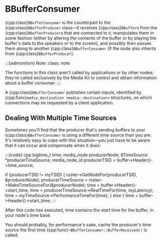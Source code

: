 # BBufferConsumer

{cpp:class}`BBufferConsumer` is the counterpart to the
{cpp:class}`BBufferProducer` class—it receives {cpp:class}`BBuffer`s from
the {cpp:class}`BBufferProducer`s that are connected to it, manipulates
them in some fashion (either by altering the contents of the buffer or by
playing the buffer's data to the speakers or to the screen), and possibly
then passes them along to another {cpp:class}`BBufferConsumer` (if the node
also inherits from {cpp:class}`BBufferProducer`).

:::{admonition} Note
:class: note






The functions in this class aren't called by applications or by other
nodes; they're called exclusively by the Media Kit to control and obtain
information about a buffer consumer.
:::

A {cpp:class}`BBufferConsumer` publishes certain inputs, identified by
{cpp:func}`media_destination <media::destination>` structures, on which
connections may be requested by a client application.

## Dealing With Multiple Time Sources

Sometimes you'll find that the producer that's sending buffers to your
{cpp:class}`BBufferConsumer` is using a different time source than you are.
It's relatively easy to cope with this situation—you just have to be aware
that it can occur and compensate when it does:

:::{code} cpp
bigtime_t time;
media_node producerNode;
BTimeSource *producerTimeSource;
media_node_id producerTSID = buffer->Header()->time_source;

if (producerTSID != myTSID) {
   roster->GetNodeFor(producerTSID, &producerNode);
   producerTimeSource = roster->MakeTimeSourceFor(&producerNode);
   time = buffer->Header()->start_time;
   time = producerTimeSource->RealTimeFor(time, myLatency);
   time = myTimeSource->PerformanceTimeFor(time);
}
else {
   time = buffer->Header()->start_time;
:::

After this code has executed, time contains the start time for the buffer,
in your node's time base.

You should probably, for performance's sake, cache the producer's time
source the first time {cpp:func}`~BBufferConsumer::BufferReceived()` is
called.
